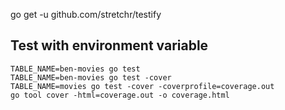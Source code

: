 go get -u github.com/stretchr/testify


## Test with environment variable
```
TABLE_NAME=ben-movies go test
TABLE_NAME=ben-movies go test -cover
TABLE_NAME=movies go test -cover -coverprofile=coverage.out
go tool cover -html=coverage.out -o coverage.html
```